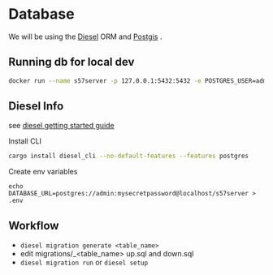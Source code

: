 # Database

We will be using the [Diesel](http://diesel.rs) ORM and [Postgis](https://postgis.net/) . 

## Running db for local dev
```bash
docker run --name s57server -p 127.0.0.1:5432:5432 -e POSTGRES_USER=admin -e POSTGRES_PASSWORD=mysecretpassword -e POSTGRES_DB=s57server -d postgis/postgis:13-3.1
```

## Diesel Info
see [diesel getting started guide](http://diesel.rs/guides/getting-started/)

Install CLI
```bash
cargo install diesel_cli --no-default-features --features postgres 
```

Create env variables
```
echo DATABASE_URL=postgres://admin:mysecretpassword@localhost/s57server > .env
```

## Workflow
- `diesel migration generate <table_name>`
- edit migrations/<timestamp>_<table_name> up.sql and down.sql
- `diesel migration run` or `diesel setup`

